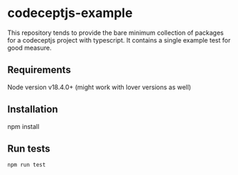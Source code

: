 # codeceptjs-example

This repository tends to provide the bare minimum collection of packages for a codeceptjs project with typescript.
It contains a single example test for good measure.

## Requirements
Node version v18.4.0+ (might work with lover versions as well)

## Installation
npm install

## Run tests
```
npm run test
```
